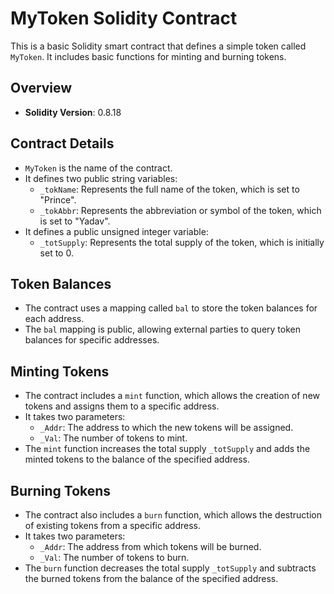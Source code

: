 # MyToken Solidity Contract

This is a basic Solidity smart contract that defines a simple token called `MyToken`. It includes basic functions for minting and burning tokens.

## Overview

- **Solidity Version**: 0.8.18

## Contract Details

- `MyToken` is the name of the contract.
- It defines two public string variables:
  - `_tokName`: Represents the full name of the token, which is set to "Prince".
  - `_tokAbbr`: Represents the abbreviation or symbol of the token, which is set to "Yadav".
- It defines a public unsigned integer variable:
  - `_totSupply`: Represents the total supply of the token, which is initially set to 0.

## Token Balances

- The contract uses a mapping called `bal` to store the token balances for each address.
- The `bal` mapping is public, allowing external parties to query token balances for specific addresses.

## Minting Tokens

- The contract includes a `mint` function, which allows the creation of new tokens and assigns them to a specific address.
- It takes two parameters:
  - `_Addr`: The address to which the new tokens will be assigned.
  - `_Val`: The number of tokens to mint.
- The `mint` function increases the total supply `_totSupply` and adds the minted tokens to the balance of the specified address.

## Burning Tokens

- The contract also includes a `burn` function, which allows the destruction of existing tokens from a specific address.
- It takes two parameters:
  - `_Addr`: The address from which tokens will be burned.
  - `_Val`: The number of tokens to burn.
- The `burn` function decreases the total supply `_totSupply` and subtracts the burned tokens from the balance of the specified address.


